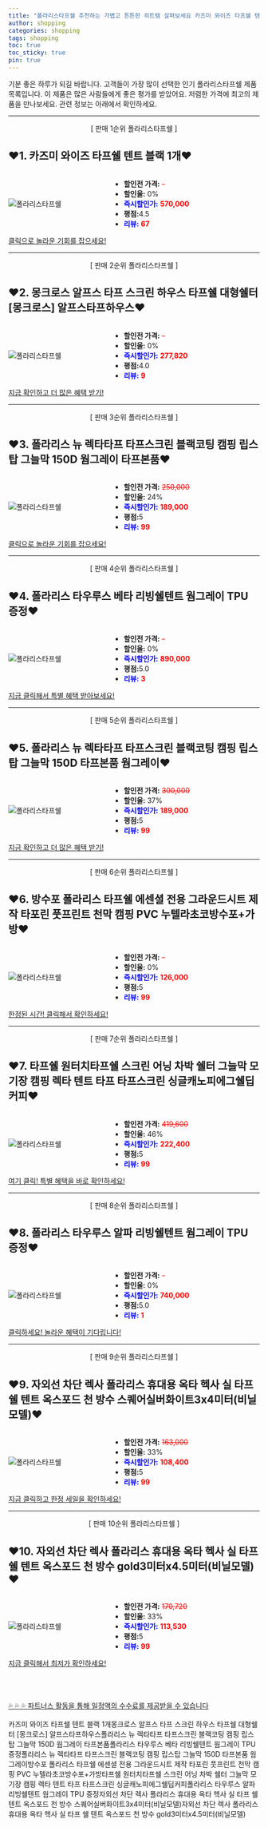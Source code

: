 ```yaml
---
title: "폴라리스타프쉘 추천하는 가볍고 튼튼한 히트템 살펴보세요 카즈미 와이즈 타프쉘 텐트 블랙"
author: shopping
categories: shopping
tags: shopping
toc: true
toc_sticky: true
pin: true
---
```

기분 좋은 하루가 되길 바랍니다. 고객들이 가장 많이 선택한 인기 폴라리스타프쉘 제품 목록입니다. 이 제품은 많은 사람들에게 좋은 평가를 받았어요. 저렴한 가격에 최고의 제품을 만나보세요. 관련 정보는 아래에서 확인하세요.

---
<p class="toplist" style="margin: 0 auto; display: block; width: fit-content;">[ 판매 1순위 폴라리스타프쉘 ]</p>

<h2><strong>❤️1. 카즈미 와이즈 타프쉘 텐트 블랙 1개❤️</strong></h2>

<div style="display: flex; align-items: center;">
    <div style="flex: 0.4;">
        <img src="https://thumbnail8.coupangcdn.com/thumbnails/remote/230x230ex/image/retail/images/2020/07/07/19/9/d8241c3b-c66f-4133-b1f2-a9485fc7f71a.jpg" alt="폴라리스타프쉘" style="max-width: 100%;">
    </div>
    <div style="flex: 0.6; margin-left: 10px;">
        <ul>
            <li><strong>할인전 가격:</strong> <del style="color: red;">-</del></li>
            <li><strong>할인율:</strong> 0%</li>
            <li><span style='color:blue'><strong>즉시할인가:</strong></span> <span style='color:red'><strong>570,000</strong></span></li>
            <li><strong>평점:</strong>4.5</li>
            <li><span style='color:blue'><strong>리뷰:</strong></span> <span style='color:red'><strong>67</strong></span></li>
        </ul>
    </div>
</div>
<div class="center">
    <a href="https://selin100587001.github.io?lptag=AF9450613&subid=githubio&pageKey=1816563352&traceid=V0-153&itemId=3091528399&vendorItemId=71079357262" class="myButton">
        클릭으로 놀라운 기회를 잡으세요!
    </a>
</div>


---
<p class="toplist" style="margin: 0 auto; display: block; width: fit-content;">[ 판매 2순위 폴라리스타프쉘 ]</p>

<h2><strong>❤️2. 몽크로스 알프스 타프 스크린 하우스 타프쉘 대형쉘터 [몽크로스] 알프스타프하우스❤️</strong></h2>

<div style="display: flex; align-items: center;">
    <div style="flex: 0.4;">
        <img src="https://thumbnail9.coupangcdn.com/thumbnails/remote/230x230ex/image/vendor_inventory/d426/5e8bc2088bc32d39c11c5bea0861b1706025d266e269cbba0df8503d9dda.jpg" alt="폴라리스타프쉘" style="max-width: 100%;">
    </div>
    <div style="flex: 0.6; margin-left: 10px;">
        <ul>
            <li><strong>할인전 가격:</strong> <del style="color: red;">-</del></li>
            <li><strong>할인율:</strong> 0%</li>
            <li><span style='color:blue'><strong>즉시할인가:</strong></span> <span style='color:red'><strong>277,820</strong></span></li>
            <li><strong>평점:</strong>4.0</li>
            <li><span style='color:blue'><strong>리뷰:</strong></span> <span style='color:red'><strong>9</strong></span></li>
        </ul>
    </div>
</div>
<div class="center">
    <a href="https://selin100587001.github.io?lptag=AF9450613&subid=githubio&pageKey=6758571493&traceid=V0-153&itemId=15832038198&vendorItemId=83729190122" class="myButton">
        지금 확인하고 더 많은 혜택 받기!
    </a>
</div>


---
<p class="toplist" style="margin: 0 auto; display: block; width: fit-content;">[ 판매 3순위 폴라리스타프쉘 ]</p>

<h2><strong>❤️3. 폴라리스 뉴 렉타타프 타프스크린 블랙코팅 캠핑 립스탑 그늘막 150D 웜그레이 타프본품❤️</strong></h2>

<div style="display: flex; align-items: center;">
    <div style="flex: 0.4;">
        <img src="https://thumbnail10.coupangcdn.com/thumbnails/remote/230x230ex/image/vendor_inventory/d25c/41a09128304c08f1c73adcd438a14440321235de3c494c416e60abb9235b.JPG" alt="폴라리스타프쉘" style="max-width: 100%;">
    </div>
    <div style="flex: 0.6; margin-left: 10px;">
        <ul>
            <li><strong>할인전 가격:</strong> <del style="color: red;">250,000</del></li>
            <li><strong>할인율:</strong> 24%</li>
            <li><span style='color:blue'><strong>즉시할인가:</strong></span> <span style='color:red'><strong>189,000</strong></span></li>
            <li><strong>평점:</strong>5</li>
            <li><span style='color:blue'><strong>리뷰:</strong></span> <span style='color:red'><strong>99</strong></span></li>
        </ul>
    </div>
</div>
<div class="center">
    <a href="https://selin100587001.github.io?lptag=AF9450613&subid=githubio&pageKey=7495513108&traceid=V0-153&itemId=19609351079&vendorItemId=89607125084" class="myButton">
        클릭으로 놀라운 기회를 잡으세요!
    </a>
</div>


---
<p class="toplist" style="margin: 0 auto; display: block; width: fit-content;">[ 판매 4순위 폴라리스타프쉘 ]</p>

<h2><strong>❤️4. 폴라리스 타우루스 베타 리빙쉘텐트 웜그레이 TPU 증정❤️</strong></h2>

<div style="display: flex; align-items: center;">
    <div style="flex: 0.4;">
        <img src="https://thumbnail10.coupangcdn.com/thumbnails/remote/230x230ex/image/vendor_inventory/6d02/6a31ba58392a2219600d1cd36a9a85570fce20f8ad5b40a8b25d70b2e56c.jpg" alt="폴라리스타프쉘" style="max-width: 100%;">
    </div>
    <div style="flex: 0.6; margin-left: 10px;">
        <ul>
            <li><strong>할인전 가격:</strong> <del style="color: red;">-</del></li>
            <li><strong>할인율:</strong> 0%</li>
            <li><span style='color:blue'><strong>즉시할인가:</strong></span> <span style='color:red'><strong>890,000</strong></span></li>
            <li><strong>평점:</strong>5.0</li>
            <li><span style='color:blue'><strong>리뷰:</strong></span> <span style='color:red'><strong>3</strong></span></li>
        </ul>
    </div>
</div>
<div class="center">
    <a href="https://selin100587001.github.io?lptag=AF9450613&subid=githubio&pageKey=6676146659&traceid=V0-153&itemId=15377320970&vendorItemId=82597387370" class="myButton">
        지금 클릭해서 특별 혜택 받아보세요!
    </a>
</div>


---
<p class="toplist" style="margin: 0 auto; display: block; width: fit-content;">[ 판매 5순위 폴라리스타프쉘 ]</p>

<h2><strong>❤️5. 폴라리스 뉴 렉타타프 타프스크린 블랙코팅 캠핑 립스탑 그늘막 150D 타프본품 웜그레이❤️</strong></h2>

<div style="display: flex; align-items: center;">
    <div style="flex: 0.4;">
        <img src="https://thumbnail10.coupangcdn.com/thumbnails/remote/230x230ex/image/vendor_inventory/1d31/3442197a915910985abd3fb53f30ce35d4ee4c45a02865fa4e41b6865e0d.jpg" alt="폴라리스타프쉘" style="max-width: 100%;">
    </div>
    <div style="flex: 0.6; margin-left: 10px;">
        <ul>
            <li><strong>할인전 가격:</strong> <del style="color: red;">300,000</del></li>
            <li><strong>할인율:</strong> 37%</li>
            <li><span style='color:blue'><strong>즉시할인가:</strong></span> <span style='color:red'><strong>189,000</strong></span></li>
            <li><strong>평점:</strong>5</li>
            <li><span style='color:blue'><strong>리뷰:</strong></span> <span style='color:red'><strong>99</strong></span></li>
        </ul>
    </div>
</div>
<div class="center">
    <a href="https://selin100587001.github.io?lptag=AF9450613&subid=githubio&pageKey=8017554520&traceid=V0-153&itemId=22394181718&vendorItemId=89439113141" class="myButton">
        지금 확인하고 더 많은 혜택 받기!
    </a>
</div>


---
<p class="toplist" style="margin: 0 auto; display: block; width: fit-content;">[ 판매 6순위 폴라리스타프쉘 ]</p>

<h2><strong>❤️6. 방수포 폴라리스 타프쉘 에센셜 전용 그라운드시트 제작 타포린 풋프린트 천막 캠핑 PVC 누텔라초코방수포+가방❤️</strong></h2>

<div style="display: flex; align-items: center;">
    <div style="flex: 0.4;">
        <img src="https://thumbnail7.coupangcdn.com/thumbnails/remote/230x230ex/image/vendor_inventory/f317/2cd49ab58d692e65e124eee3f381359ea7625136c6ac5c8c2a3ae5e76ef2.jpg" alt="폴라리스타프쉘" style="max-width: 100%;">
    </div>
    <div style="flex: 0.6; margin-left: 10px;">
        <ul>
            <li><strong>할인전 가격:</strong> <del style="color: red;">-</del></li>
            <li><strong>할인율:</strong> 0%</li>
            <li><span style='color:blue'><strong>즉시할인가:</strong></span> <span style='color:red'><strong>126,000</strong></span></li>
            <li><strong>평점:</strong>5</li>
            <li><span style='color:blue'><strong>리뷰:</strong></span> <span style='color:red'><strong>99</strong></span></li>
        </ul>
    </div>
</div>
<div class="center">
    <a href="https://selin100587001.github.io?lptag=AF9450613&subid=githubio&pageKey=7933882014&traceid=V0-153&itemId=21831587135&vendorItemId=88880000520" class="myButton">
        한정된 시간! 클릭해서 확인하세요!
    </a>
</div>


---
<p class="toplist" style="margin: 0 auto; display: block; width: fit-content;">[ 판매 7순위 폴라리스타프쉘 ]</p>

<h2><strong>❤️7. 타프쉘 원터치타프쉘 스크린 어닝 차박 쉘터 그늘막 모기장 캠핑 렉타 텐트 타프 타프스크린 싱글캐노피에그쉘딥커피❤️</strong></h2>

<div style="display: flex; align-items: center;">
    <div style="flex: 0.4;">
        <img src="https://thumbnail7.coupangcdn.com/thumbnails/remote/230x230ex/image/vendor_inventory/6ac7/ecf6f7614c3a16701fd28747766b6bb121b648322b2e2b628f07772cba97.jpg" alt="폴라리스타프쉘" style="max-width: 100%;">
    </div>
    <div style="flex: 0.6; margin-left: 10px;">
        <ul>
            <li><strong>할인전 가격:</strong> <del style="color: red;">419,600</del></li>
            <li><strong>할인율:</strong> 46%</li>
            <li><span style='color:blue'><strong>즉시할인가:</strong></span> <span style='color:red'><strong>222,400</strong></span></li>
            <li><strong>평점:</strong>5</li>
            <li><span style='color:blue'><strong>리뷰:</strong></span> <span style='color:red'><strong>99</strong></span></li>
        </ul>
    </div>
</div>
<div class="center">
    <a href="https://selin100587001.github.io?lptag=AF9450613&subid=githubio&pageKey=7590955411&traceid=V0-153&itemId=20059243565&vendorItemId=87319644806" class="myButton">
        여기 클릭! 특별 혜택을 바로 확인하세요!
    </a>
</div>


---
<p class="toplist" style="margin: 0 auto; display: block; width: fit-content;">[ 판매 8순위 폴라리스타프쉘 ]</p>

<h2><strong>❤️8. 폴라리스 타우루스 알파 리빙쉘텐트 웜그레이 TPU 증정❤️</strong></h2>

<div style="display: flex; align-items: center;">
    <div style="flex: 0.4;">
        <img src="https://thumbnail7.coupangcdn.com/thumbnails/remote/230x230ex/image/vendor_inventory/2ac2/191fc7dfff9ac82a9d4c728a7bc2961ef8f43dc9aa8f8c3a4770edb5d6ad.jpg" alt="폴라리스타프쉘" style="max-width: 100%;">
    </div>
    <div style="flex: 0.6; margin-left: 10px;">
        <ul>
            <li><strong>할인전 가격:</strong> <del style="color: red;">-</del></li>
            <li><strong>할인율:</strong> 0%</li>
            <li><span style='color:blue'><strong>즉시할인가:</strong></span> <span style='color:red'><strong>740,000</strong></span></li>
            <li><strong>평점:</strong>5.0</li>
            <li><span style='color:blue'><strong>리뷰:</strong></span> <span style='color:red'><strong>1</strong></span></li>
        </ul>
    </div>
</div>
<div class="center">
    <a href="https://selin100587001.github.io?lptag=AF9450613&subid=githubio&pageKey=5897906053&traceid=V0-153&itemId=10390363891&vendorItemId=82628064460" class="myButton">
        클릭하세요! 놀라운 혜택이 기다립니다!
    </a>
</div>


---
<p class="toplist" style="margin: 0 auto; display: block; width: fit-content;">[ 판매 9순위 폴라리스타프쉘 ]</p>

<h2><strong>❤️9. 자외선 차단 렉사 폴라리스 휴대용 옥타 헥사 실 타프 쉘 텐트 옥스포드 천 방수 스퀘어실버화이트3x4미터(비닐모델)❤️</strong></h2>

<div style="display: flex; align-items: center;">
    <div style="flex: 0.4;">
        <img src="https://thumbnail7.coupangcdn.com/thumbnails/remote/230x230ex/image/vendor_inventory/a4e4/bcd5160f3da6449fe0d7b274e77a83dda96d37ed97b905ffc58b694ec156.png" alt="폴라리스타프쉘" style="max-width: 100%;">
    </div>
    <div style="flex: 0.6; margin-left: 10px;">
        <ul>
            <li><strong>할인전 가격:</strong> <del style="color: red;">163,000</del></li>
            <li><strong>할인율:</strong> 33%</li>
            <li><span style='color:blue'><strong>즉시할인가:</strong></span> <span style='color:red'><strong>108,400</strong></span></li>
            <li><strong>평점:</strong>5</li>
            <li><span style='color:blue'><strong>리뷰:</strong></span> <span style='color:red'><strong>99</strong></span></li>
        </ul>
    </div>
</div>
<div class="center">
    <a href="https://selin100587001.github.io?lptag=AF9450613&subid=githubio&pageKey=7266721011&traceid=V0-153&itemId=18522340077&vendorItemId=86066474049" class="myButton">
        지금 클릭하고 한정 세일을 확인하세요!
    </a>
</div>


---
<p class="toplist" style="margin: 0 auto; display: block; width: fit-content;">[ 판매 10순위 폴라리스타프쉘 ]</p>

<h2><strong>❤️10. 자외선 차단 렉사 폴라리스 휴대용 옥타 헥사 실 타프 쉘 텐트 옥스포드 천 방수 gold3미터x4.5미터(비닐모델)❤️</strong></h2>

<div style="display: flex; align-items: center;">
    <div style="flex: 0.4;">
        <img src="https://thumbnail7.coupangcdn.com/thumbnails/remote/230x230ex/image/vendor_inventory/a4e4/bcd5160f3da6449fe0d7b274e77a83dda96d37ed97b905ffc58b694ec156.png" alt="폴라리스타프쉘" style="max-width: 100%;">
    </div>
    <div style="flex: 0.6; margin-left: 10px;">
        <ul>
            <li><strong>할인전 가격:</strong> <del style="color: red;">170,720</del></li>
            <li><strong>할인율:</strong> 33%</li>
            <li><span style='color:blue'><strong>즉시할인가:</strong></span> <span style='color:red'><strong>113,530</strong></span></li>
            <li><strong>평점:</strong>5</li>
            <li><span style='color:blue'><strong>리뷰:</strong></span> <span style='color:red'><strong>99</strong></span></li>
        </ul>
    </div>
</div>
<div class="center">
    <a href="https://selin100587001.github.io?lptag=AF9450613&subid=githubio&pageKey=7355880196&traceid=V0-153&itemId=18939969321&vendorItemId=86066473788" class="myButton">
        지금 클릭해서 최저가 확인하세요!
    </a>
</div>

<br><br><br>[💦 💦 💦 파트너스 활동을 통해 일정액의 수수료를 제공받을 수 있습니다](https://link.coupang.com/a/bcpT2c)<br><br>카즈미 와이즈 타프쉘 텐트 블랙 1개몽크로스 알프스 타프 스크린 하우스 타프쉘 대형쉘터 [몽크로스] 알프스타프하우스폴라리스 뉴 렉타타프 타프스크린 블랙코팅 캠핑 립스탑 그늘막 150D 웜그레이 타프본품폴라리스 타우루스 베타 리빙쉘텐트 웜그레이 TPU 증정폴라리스 뉴 렉타타프 타프스크린 블랙코팅 캠핑 립스탑 그늘막 150D 타프본품 웜그레이방수포 폴라리스 타프쉘 에센셜 전용 그라운드시트 제작 타포린 풋프린트 천막 캠핑 PVC 누텔라초코방수포+가방타프쉘 원터치타프쉘 스크린 어닝 차박 쉘터 그늘막 모기장 캠핑 렉타 텐트 타프 타프스크린 싱글캐노피에그쉘딥커피폴라리스 타우루스 알파 리빙쉘텐트 웜그레이 TPU 증정자외선 차단 렉사 폴라리스 휴대용 옥타 헥사 실 타프 쉘 텐트 옥스포드 천 방수 스퀘어실버화이트3x4미터(비닐모델)자외선 차단 렉사 폴라리스 휴대용 옥타 헥사 실 타프 쉘 텐트 옥스포드 천 방수 gold3미터x4.5미터(비닐모델)